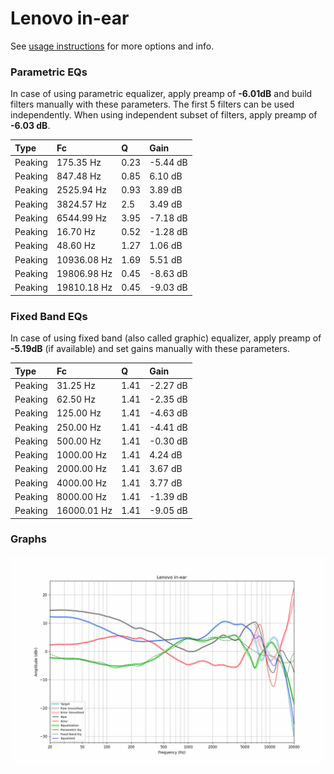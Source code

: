 # Lenovo in-ear
See [usage instructions](https://github.com/jaakkopasanen/AutoEq#usage) for more options and info.

### Parametric EQs
In case of using parametric equalizer, apply preamp of **-6.01dB** and build filters manually
with these parameters. The first 5 filters can be used independently.
When using independent subset of filters, apply preamp of **-6.03 dB**.

| Type    | Fc          |    Q | Gain     |
|:--------|:------------|:-----|:---------|
| Peaking | 175.35 Hz   | 0.23 | -5.44 dB |
| Peaking | 847.48 Hz   | 0.85 | 6.10 dB  |
| Peaking | 2525.94 Hz  | 0.93 | 3.89 dB  |
| Peaking | 3824.57 Hz  | 2.5  | 3.49 dB  |
| Peaking | 6544.99 Hz  | 3.95 | -7.18 dB |
| Peaking | 16.70 Hz    | 0.52 | -1.28 dB |
| Peaking | 48.60 Hz    | 1.27 | 1.06 dB  |
| Peaking | 10936.08 Hz | 1.69 | 5.51 dB  |
| Peaking | 19806.98 Hz | 0.45 | -8.63 dB |
| Peaking | 19810.18 Hz | 0.45 | -9.03 dB |

### Fixed Band EQs
In case of using fixed band (also called graphic) equalizer, apply preamp of **-5.19dB**
(if available) and set gains manually with these parameters.

| Type    | Fc          |    Q | Gain     |
|:--------|:------------|:-----|:---------|
| Peaking | 31.25 Hz    | 1.41 | -2.27 dB |
| Peaking | 62.50 Hz    | 1.41 | -2.35 dB |
| Peaking | 125.00 Hz   | 1.41 | -4.63 dB |
| Peaking | 250.00 Hz   | 1.41 | -4.41 dB |
| Peaking | 500.00 Hz   | 1.41 | -0.30 dB |
| Peaking | 1000.00 Hz  | 1.41 | 4.24 dB  |
| Peaking | 2000.00 Hz  | 1.41 | 3.67 dB  |
| Peaking | 4000.00 Hz  | 1.41 | 3.77 dB  |
| Peaking | 8000.00 Hz  | 1.41 | -1.39 dB |
| Peaking | 16000.01 Hz | 1.41 | -9.05 dB |

### Graphs
![](./Lenovo%20in-ear.png)